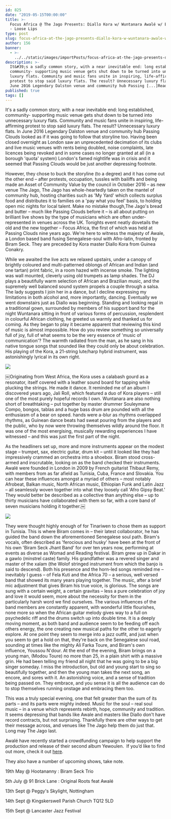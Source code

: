 ```yaml
---
id: 825
date: "2019-05-15T00:00:00"
title: >-
  Focus Africa @ The Jago Presents: Diallo Kora w/ Wuntanara Awalé w/ Biram Seck
  - Loose Lips
type: post
slug: focus-africa-at-the-jago-presents-diallo-kora-w-wuntanara-awale-w-biram-seck
author: 156
banner:
  - >-
    ../../static/images/importPosts/focus-africa-at-the-jago-presents-diallo-kora-w-wuntanara-awale-w-biram-seck/image825.jpeg
description: >-
  It&#39;s a sadly common story, with a near inevitable end: long established,
  community- supporting music venue gets shut down to be turned into unnecessary
  luxury flats. Community and music fans unite in inspiring, life-affirming
  protest to stop said luxury flats. The result? Unnecessary luxury flats. In
  June 2016 Legendary Dalston venue and community hub Passing [...]Read More...
published: true
tags: []
---
```


It's a sadly common story, with a near inevitable end: long established, community- supporting music venue gets shut down to be turned into unnecessary luxury flats. Community and music fans unite in inspiring, life-affirming protest to stop said luxury flats. The result? Unnecessary luxury flats. In June 2016 Legendary Dalston venue and community hub Passing Clouds looked as if it was going to follow that storyline too. Having been closed overnight as London saw an unprecedented decimation of its clubs and live music venues with rents being doubled, noise complaints, late licences being revoked and in some cases no longer granted at all (in a borough 'quota' system) London's famed nightlife was in crisis and it seemed that Passing Clouds would be just another depressing footnote.

However, they chose to buck the storyline (to a degree) and it has come out the other end – after protests, occupation, tussles with bailiffs and being made an Asset of Community Value by the council in October 2016 – as new venue The Jago, The Jago has whole-heartedly taken on the mantel of community hub, hosting charities such as 'My Yard' which collects surplus food and distributes it to families on a 'pay what you feel' basis, to holding open mic nights for local talent. Make no mistake though,The Jago's bread and butter – much like Passing Clouds before it – is all about putting on brilliant live shows by the type of musicians which are often under-represented in venues across the UK. Tonights event neatly dovetails the old and the new together – Focus Africa, the first of which was held at Passing Clouds nine years ago. We're here to witness the majesty of Awale, a London based band fusing Senegalese-soul with Afro-latin, fronted by Biram Seck. They are preceded by Kora master Diallo Kora from Guinea Conakry.

While we awaited the live acts we relaxed upstairs, under a canopy of brightly coloured and multi-patterned oblongs of African and Indian (and one tartan) print fabric, in a room hazed with incense smoke. The lighting was wall mounted, cleverly using old trumpets as lamp shades. The DJ plays a beautifully warm selection of African and Brazilian music, and the supremely well balanced sound system propels a couple through a salsa. The lady suggests I join her in a dance, but I decline expressing my limitations in both alcohol and, more importantly, dancing. Eventually we went downstairs just as Diallo was beginning. Standing and looking regal in a traditional gown, surrounded by members of his support band for the night Wuntanara sitting in front of various forms of percussion, resplendent in colourful African clothing, he greeted us warmly and thanked us for coming. As they began to play it became apparent that reviewing this kind of music is almost impossible. How do you review something so universally full of joy, full of what seems to be the very essence of 'music of communication'? The warmth radiated from the man, as he sang in his native tongue songs that sounded like they could only be about celebration. His playing of the Kora, a 21-string lute/harp hybrid instrument, was astonishingly lyrical in its own right.

![](/wp-content/uploads/live/img/wysiwyg/5cdbe4ce959d4.jpg)

￼Originating from West Africa, the Kora uses a calabash gourd as a resonator, itself covered with a leather sound board for tapping while plucking the strings. He made it dance. It reminded me of an album I discovered years ago, Jali Roll, which featured a duo of Kora players – still one of the most purely hopeful records I own. Wuntanara are also nothing short of breathtaking – put together by master drummer Souleymane Compo, bongos, tablas and a huge bass drum are pounded with all the enthusiasm of a bear on speed. hands were a-blur as rhythms overlapped rhythms, as Guinean dance beats had sweat pouring from the players and the public, who by now were throwing themselves wildly around the floor. It was one of the most energising, musically rewarding experiences I have witnessed – and this was just the first part of the night.

As the headliners set up, more and more instruments appear on the modest stage – trumpet, sax, electric guitar, drum kit – until it looked like they had impressively crammed an orchestra into a shoebox. Biram stood cross-armed and inscrutable, looking on as the band checked their instruments. Awalé were founded in London in 2009 by French guitarist Thibaut Remy, with members from as far afield as Tunisia, Cuba, France and Slovakia. You can hear these influences amongst a myriad of others – most notably Afrobeat, Balkan music, North African music, Ethiopian Funk and Latin Jazz – all seamlessly woven together into what they loosely call 'Afro Gipsy Beat.' They would better be described as a collective than anything else – up to thirty musicians have collaborated with them so far, with a core band of seven musicians holding it together.￼

![](/wp-content/uploads/live/img/wysiwyg/5cdbe4e5466e6.jpg)

They were thought highly enough of for Tinariwen to chose them as support in Tunisia. This is where Biram comes in – their latest collaborator, he has guided the band down the aforementioned Senegalese soul path. Biram's vocals, often described as 'ferocious and husky' have been at the front of his own 'Biram Seck Jhant Band' for over ten years now, performing at events as diverse as Womad and Reading festival. Biram grew up in Dakar in a gawlo (minstrel caste) family. His grandfather was a revered singer and master of the xalam (the Wolof stringed instrument from which the banjo is said to descend). Both his presence and the horn-led songs reminded me – inevitably I guess – of Fela Kuti and the Africa 70 – a serious, well versed band that showed its many years playing together. The music, after a brief mic adjustment that gives Biram his true voice, is glorious. The songs are sung with a certain weight, a certain gravitas – less a pure celebration of joy and love it would seem, more about the necessity for them in the particularly harsh word we find ourselves. The various influences of the band members are constantly apparent, with wonderful little flourishes, none more so when the African guitar melody gives way to a full on psychedelic riff and the drums switch up into double time. It is a deeply moving moment, as both band and audience seem to be feeding off each others energy, the one creating new musical paths for the other to eagerly explore. At one point they seem to merge into a jazz outfit, and just when you seem to get a hold on that, they're back on the Senegalese soul road, sounding at times like the mighty Ali Farka Toure, and Biram's own influence, Youssou N'dour. At the end of the evening, Biram brings on a young man, (Modou Toure) no more than 25, in a plain shirt with a massive grin. He had been telling my friend all night that he was going to be a big singer someday. I miss the introduction, but old and young start to sing so beautifully together, and then the young man takes the next song, an encore, and sores with it. An astonishing voice, and a sense of tradition being passed on. They embrace, and you sense it is all the audience can do to stop themselves running onstage and embracing them too.

This was a truly special evening, one that felt greater than the sum of its parts – and its parts were mighty indeed. Music for the soul – real soul music – in a venue which represents rebirth, hope, community and tradition. It seems depressing that bands like Awale and masters like Diallo don't have record contracts, but not surprising. Thankfully there are other ways to get their message across, and venues like The Jago help them do just that. Long may The Jago last.

Awalé have recently started a crowdfunding campaign to help support the production and release of their second album Yewoulen.  If you’d like to find out more, check it out [here](https://www.crowdfunder.co.uk/awale?tk=907b37129dc5317626d22f4662a4c4908b1f65aa).

They also have a number of upcoming shows, take note.

19th May @ Hootananny : Biram Seck Trio

5th July @ 91 Brick Lane : Original Roots feat Awalé

13th Sept @ Peggy's Skylight, Nottingham

14th Sept @ Kingskerswell Parish Church TQ12 5LD

15th Sept @ Lancaster Jazz Festival
